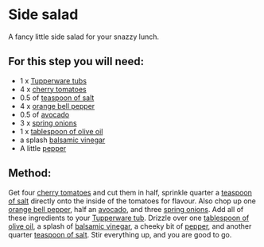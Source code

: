 [Tupperware tubs]:Parts/Tupperware.md
[cherry tomatoes]:missing
[teaspoon of salt]:linktosalt.md
[orange bell pepper]:missing
[avocado]:missing
[spring onions]:missing
[tablespoon of olive oil]:missing
[balsamic vinegar]:missing
[pepper]:missing


# Side salad

A fancy little side salad for your snazzy lunch.

## For this step you will need:

* 1 x  [Tupperware tubs]
* 4 x  [cherry tomatoes]
* 0.5 of  [teaspoon of salt]
* 4 x  [orange bell pepper]
* 0.5 of  [avocado]
* 3 x  [spring onions]
* 1 x  [tablespoon of olive oil]
* a splash [balsamic vinegar]
* A little [pepper]


## Method:

Get four [cherry tomatoes] and cut them in half, sprinkle quarter a [teaspoon of salt] directly onto the inside of the tomatoes for flavour. Also chop up one [orange bell pepper], half an [avocado], and three [spring onions]. Add all of these ingredients to your [Tupperware tub][Tupperware tubs]. Drizzle over one [tablespoon of olive oil], a splash of [balsamic vinegar], a cheeky bit of [pepper], and another quarter [teaspoon of salt]. Stir everything up, and you are good to go.

